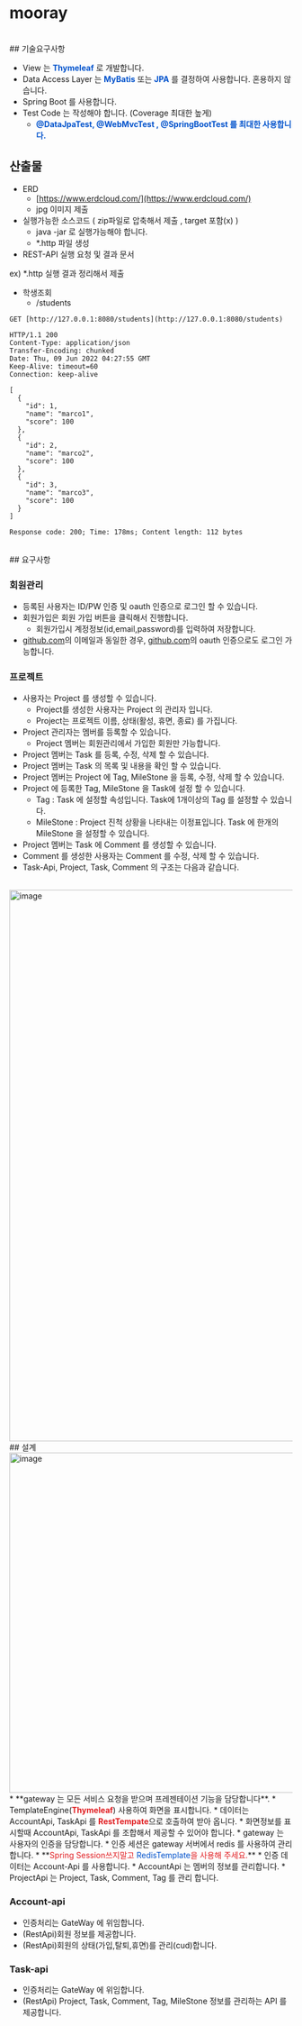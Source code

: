 # mooray

<br>
## 기술요구사항

* View 는 <span style="color:#0052cc">**Thymeleaf**</span> 로 개발합니다.
* Data Access Layer 는 <b><span style="color:#0052cc">MyBatis</span></b> 또는 <b><span style="color:#0052cc">JPA</span></b> 를 결정하여 사용합니다. 혼용하지 않습니다.
* Spring Boot 를 사용합니다.
* Test Code 는 작성해야 합니다. (Coverage 최대한 높게)
    * **<span style="color:#0052cc">@DataJpaTest, @WebMvcTest , @SpringBootTest 를 최대한 사용합니다.</span>**

## 산출물

* ERD
    * [https://www.erdcloud.com/](https://www.erdcloud.com/)
    * jpg 이미지 제출
* 실행가능한 소스코드 ( zip파일로 압축해서 제출 , target 포함(x) )
    * java -jar 로 실행가능해야 합니다.
    * \*.http 파일 생성
* REST-API 실행 요청 및 결과 문서

ex) \*.http 실행 결과 정리해서 제출

* 학생조회
    * /students

```
GET [http://127.0.0.1:8080/students](http://127.0.0.1:8080/students)

HTTP/1.1 200 
Content-Type: application/json
Transfer-Encoding: chunked
Date: Thu, 09 Jun 2022 04:27:55 GMT
Keep-Alive: timeout=60
Connection: keep-alive

[
  {
    "id": 1,
    "name": "marco1",
    "score": 100
  },
  {
    "id": 2,
    "name": "marco2",
    "score": 100
  },
  {
    "id": 3,
    "name": "marco3",
    "score": 100
  }
]

Response code: 200; Time: 178ms; Content length: 112 bytes
```
<br>
## 요구사항

### 회원관리

* 등록된 사용자는 ID/PW 인증 및 oauth 인증으로 로그인 할 수 있습니다.
* 회원가입은 회원 가입 버튼을 클릭해서 진행합니다.
    * 회원가입시 계정정보(id,email,password)를 입력하여 저장합니다.
* [github.com](http://github.com/)의 이메일과 동일한 경우, [github.com](http://github.com/)의 oauth 인증으로도 로그인 가능합니다.

### 프로젝트

* 사용자는 Project 를 생성할 수 있습니다.
    * Project를 생성한 사용자는 Project 의 관리자 입니다.
    * Project는 프로젝트 이름, 상태(활성, 휴면, 종료) 를 가집니다.
* Project 관리자는 멤버를 등록할 수 있습니다.
    * Project 멤버는 회원관리에서 가입한 회원만 가능합니다.
* Project 멤버는 Task 를 등록, 수정, 삭제 할 수 있습니다.
* Project 멤버는 Task 의 목록 및 내용을 확인 할 수 있습니다.
* Project 멤버는 Project 에 Tag, MileStone 을 등록, 수정, 삭제 할 수 있습니다.
* Project 에 등록한 Tag, MileStone 을 Task에 설정 할 수 있습니다.
    * Tag : Task 에 설정할 속성입니다. Task에 1개이상의 Tag 를 설정할 수 있습니다.
    * MileStone : Project 진척 상황을 나타내는 이정표입니다. Task 에 한개의 MileStone 을 설정할 수 있습니다.
* Project 멤버는 Task 에 Comment 를 생성할 수 있습니다.
* Comment 를 생성한 사용자는 Comment 를 수정, 삭제 할 수 있습니다.
* Task-Api, Project, Task, Comment 의 구조는 다음과 같습니다.

<br>
<img width="979" alt="image" src="https://user-images.githubusercontent.com/90208100/174468563-ece0fd04-608b-4138-a7fb-5d4588328e9e.png">

<br>
## 설계
<img width="604" alt="image" src="https://user-images.githubusercontent.com/90208100/174468567-71402761-f731-4109-b2ad-786e04eb947f.png">

<br>
* **gateway 는 모든 서비스 요청을 받으며 프레젠테이션 기능을 담당합니다**.
    * TemplateEngine(<b><span style="color:#e11d21">Thymeleaf</span></b>) 사용하여 화면을 표시합니다.
    * 데이터는 AccountApi, TaskApi 를 <b><span style="color:#e11d21">RestTempate</span></b>으로 호출하여 받아 옵니다.
    * 화면정보를 표시할때 AccountApi, TaskApi 를 조합해서 제공할 수 있어야 합니다.
* gateway 는 사용자의 인증을 담당합니다.
    * 인증 세션은 gateway 서버에서 redis 를 사용하여 관리합니다.
        * **<span style="color:#e11d21">Spring Session쓰지말고 </span><span style="color:#0052cc">RedisTemplate</span><span style="color:#e11d21">을 사용해 주세요.</span>**
    * 인증 데이터는 Account-Api 를 사용합니다.
* AccountApi 는 멤버의 정보를 관리합니다.
* ProjectApi 는 Project, Task, Comment, Tag 를 관리 합니다.

### Account-api

* 인증처리는 GateWay 에 위임합니다.
* (RestApi)회원 정보를 제공합니다.
* (RestApi)회원의 상태(가입,탈퇴,휴면)를 관리(cud)합니다.

### Task-api

* 인증처리는 GateWay 에 위임합니다.
* (RestApi) Project, Task, Comment, Tag, MileStone 정보를 관리하는 API 를 제공합니다.
